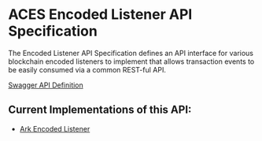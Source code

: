 # ACES Encoded Listener API Specification

The Encoded Listener API Specification defines an API interface for
various blockchain encoded listeners to implement that allows
transaction events to be easily consumed via a common REST-ful API.

[Swagger API Definition](aces-encoded-listener-api-swagger.yaml)


## Current Implementations of this API:

* [Ark Encoded Listener](https://github.com/ark-aces/aces-encoded-listener-ark)